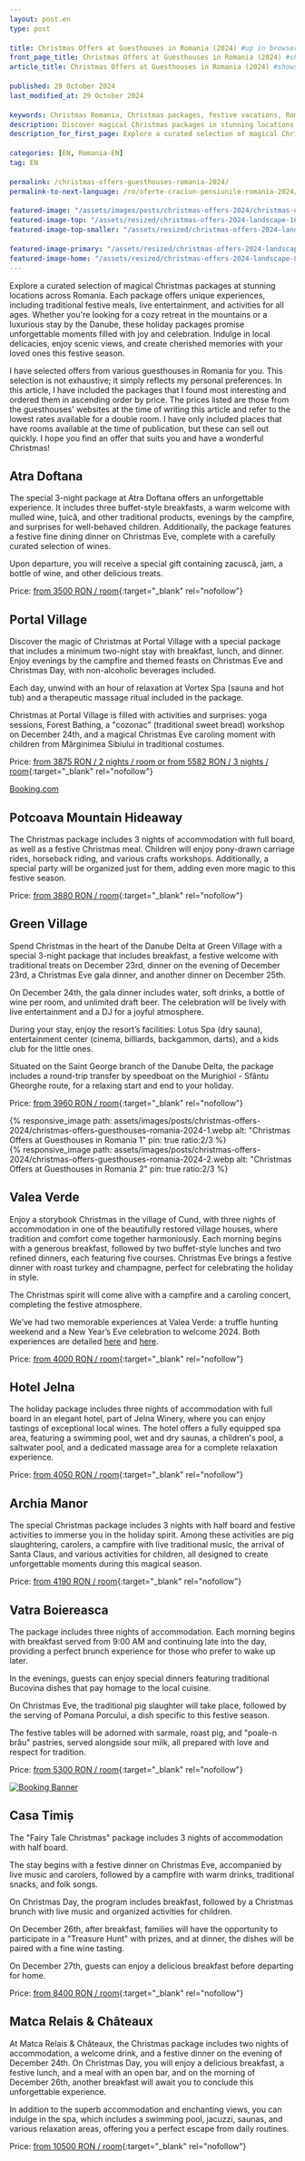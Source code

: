 ```yaml
---
layout: post.en
type: post

title: Christmas Offers at Guesthouses in Romania (2024) #up in browser, max 60 chars
front_page_title: Christmas Offers at Guesthouses in Romania (2024) #shows on the front page
article_title: Christmas Offers at Guesthouses in Romania (2024) #shows on article page

published: 29 October 2024
last_modified_at: 29 October 2024

keywords: Christmas Romania, Christmas packages, festive vacations, Romania destinations, Christmas mountain packages, Christmas accommodation Romania, Christmas 2024, guesthouse offers Christmas, Danube Delta Christmas, Christmas experiences
description: Discover magical Christmas packages in stunning locations across Romania, featuring unique experiences, traditional festive meals, and activities for all ages. Create unforgettable memories in a storybook setting.  #max 160 chars
description_for_first_page: Explore a curated selection of magical Christmas packages at stunning locations across Romania. Each package offers unique experiences, including traditional festive meals, live entertainment, and activities for all ages. Whether you're looking for a cozy retreat in the mountains or a luxurious stay by the Danube, these holiday packages promise unforgettable moments filled with joy and celebration. Indulge in local delicacies, enjoy scenic views, and create cherished memories with your loved ones this festive season.

categories: [EN, Romania-EN]
tag: EN

permalink: /christmas-offers-guesthouses-romania-2024/
permalink-to-next-language: /ro/oferte-craciun-pensiunile-romania-2024/

featured-image: "/assets/images/posts/christmas-offers-2024/christmas-offers-2024-landscape.webp" # full size, poate fi empty daca featured-image-top e empty
featured-image-top: "/assets/resized/christmas-offers-2024-landscape-1600x900.webp" # prima poza din articol, poate fi empty
featured-image-top-smaller: "/assets/resized/christmas-offers-2024-landscape-800x450.webp" # 800

featured-image-primary: "/assets/resized/christmas-offers-2024-landscape-800x450.webp" # poza care apare pe prima pagina landscape
featured-image-home: "/assets/resized/christmas-offers-2024-landscape-800x450.webp" # poza care apare pe prima pagina square
---
```

Explore a curated selection of magical Christmas packages at stunning locations across Romania. Each package offers unique experiences, including traditional festive meals, live entertainment, and activities for all ages. Whether you're looking for a cozy retreat in the mountains or a luxurious stay by the Danube, these holiday packages promise unforgettable moments filled with joy and celebration. Indulge in local delicacies, enjoy scenic views, and create cherished memories with your loved ones this festive season.

I have selected offers from various guesthouses in Romania for you. This selection is not exhaustive; it simply reflects my personal preferences. In this article, I have included the packages that I found most interesting and ordered them in ascending order by price. The prices listed are those from the guesthouses' websites at the time of writing this article and refer to the lowest rates available for a double room. I have only included places that have rooms available at the time of publication, but these can sell out quickly. I hope you find an offer that suits you and have a wonderful Christmas!

## Atra Doftana

The special 3-night package at Atra Doftana offers an unforgettable experience. It includes three buffet-style breakfasts, a warm welcome with mulled wine, țuică, and other traditional products, evenings by the campfire, and surprises for well-behaved children. Additionally, the package features a festive fine dining dinner on Christmas Eve, complete with a carefully curated selection of wines.

Upon departure, you will receive a special gift containing zacuscă, jam, a bottle of wine, and other delicious treats.

Price: [from 3500 RON / room](https://atradoftana.ro/oferte-de-vacanta-valea-doftanei/){:target="_blank" rel="nofollow"}

## Portal Village

Discover the magic of Christmas at Portal Village with a special package that includes a minimum two-night stay with breakfast, lunch, and dinner. Enjoy evenings by the campfire and themed feasts on Christmas Eve and Christmas Day, with non-alcoholic beverages included.

Each day, unwind with an hour of relaxation at Vortex Spa (sauna and hot tub) and a therapeutic massage ritual included in the package.

Christmas at Portal Village is filled with activities and surprises: yoga sessions, Forest Bathing, a "cozonac" (traditional sweet bread) workshop on December 24th, and a magical Christmas Eve caroling moment with children from Mărginimea Sibiului in traditional costumes.

Price:  [from 3875 RON / 2 nights / room or from 5582 RON / 3 nights / room](https://portalvillage.ro/pachete-experiente-inedite-premium/){:target="_blank" rel="nofollow"}

<!-- sibiu en -->
<ins class="bookingaff" data-aid="2429802" data-target_aid="2429802" data-prod="dfl2" data-width="100%" data-height="auto" data-lang="en" data-dest_id="2979" data-dest_type="region" data-df_num_properties="9">
    <!-- Anything inside will go away once widget is loaded. -->
        <a href="//www.booking.com?aid=2429802">Booking.com</a>
</ins>
<script type="text/javascript">
    (function(d, sc, u) {
      var s = d.createElement(sc), p = d.getElementsByTagName(sc)[0];
      s.type = 'text/javascript';
      s.async = true;
      s.src = u + '?v=' + (+new Date());
      p.parentNode.insertBefore(s,p);
      })(document, 'script', '//cf.bstatic.com/static/affiliate_base/js/flexiproduct.js');
</script>

## Potcoava Mountain Hideaway

The Christmas package includes 3 nights of accommodation with full board, as well as a festive Christmas meal. Children will enjoy pony-drawn carriage rides, horseback riding, and various crafts workshops. Additionally, a special party will be organized just for them, adding even more magic to this festive season.

Price: [from 3880 RON / room](https://potcoava.ro/pachete-de-vacanta/?_gl=1*15ebchn*_up*MQ..&gclid=Cj0KCQjwj4K5BhDYARIsAD1Ly2rK0HyEjsSL_7COdZb2gpW_bN2nGiesPC5SqYZ-kZXvQQ20puFCs7EaAvPLEALw_wcB){:target="_blank" rel="nofollow"}

## Green Village

Spend Christmas in the heart of the Danube Delta at Green Village with a special 3-night package that includes breakfast, a festive welcome with traditional treats on December 23rd, dinner on the evening of December 23rd, a Christmas Eve gala dinner, and another dinner on December 25th.

On December 24th, the gala dinner includes water, soft drinks, a bottle of wine per room, and unlimited draft beer. The celebration will be lively with live entertainment and a DJ for a joyful atmosphere.

During your stay, enjoy the resort’s facilities: Lotus Spa (dry sauna), entertainment center (cinema, billiards, backgammon, darts), and a kids club for the little ones.

Situated on the Saint George branch of the Danube Delta, the package includes a round-trip transfer by speedboat on the Murighiol - Sfântu Gheorghe route, for a relaxing start and end to your holiday.

Price: [from 3960 RON / room](https://www.greenvillage.ro/oferte-speciale/){:target="_blank" rel="nofollow"}

<div class="row mb-4">
    <div class="col-xs-12 col-sm-6 text-center mb-3 mt-3">
            {% responsive_image path: assets/images/posts/christmas-offers-2024/christmas-offers-guesthouses-romania-2024-1.webp alt: "Christmas Offers at Guesthouses in Romania 1" pin: true ratio:2/3 %}
    </div>
    <div class="col-xs-12 col-sm-6 text-center mb-3 mt-3">
            {% responsive_image path: assets/images/posts/christmas-offers-2024/christmas-offers-guesthouses-romania-2024-2.webp alt: "Christmas Offers at Guesthouses in Romania 2" pin: true ratio:2/3 %}
    </div>
</div>

## Valea Verde

Enjoy a storybook Christmas in the village of Cund, with three nights of accommodation in one of the beautifully restored village houses, where tradition and comfort come together harmoniously. Each morning begins with a generous breakfast, followed by two buffet-style lunches and two refined dinners, each featuring five courses. Christmas Eve brings a festive dinner with roast turkey and champagne, perfect for celebrating the holiday in style.

The Christmas spirit will come alive with a campfire and a caroling concert, completing the festive atmosphere.

We’ve had two memorable experiences at Valea Verde: a truffle hunting weekend and a New Year’s Eve celebration to welcome 2024. Both experiences are detailed [here](https://www.afkology.com/valea-verde-a-successful-story-of-reviving-a-forgotten-transylvanian-village/) and [here](https://www.afkology.com/valea-verde/).

Price: [from 4000 RON / room](https://www.valeaverde.com/oferte/){:target="_blank" rel="nofollow"}

<div data-gyg-widget="auto" data-gyg-partner-id="HA6BSPM" data-gyg-cmp="oferte de craciun"></div>

## Hotel Jelna

The holiday package includes three nights of accommodation with full board in an elegant hotel, part of Jelna Winery, where you can enjoy tastings of exceptional local wines. The hotel offers a fully equipped spa area, featuring a swimming pool, wet and dry saunas, a children's pool, a saltwater pool, and a dedicated massage area for a complete relaxation experience.

Price: [from 4050 RON / room](https://hoteljelna.ro/oferte/){:target="_blank" rel="nofollow"}

## Archia Manor

The special Christmas package includes 3 nights with half board and festive activities to immerse you in the holiday spirit. Among these activities are pig slaughtering, carolers, a campfire with live traditional music, the arrival of Santa Claus, and various activities for children, all designed to create unforgettable moments during this magical season.

Price: [from 4190 RON / room](https://conacularchia.ro/craciun-2024/){:target="_blank" rel="nofollow"}

## Vatra Boiereasca

The package includes three nights of accommodation. Each morning begins with breakfast served from 9:00 AM and continuing late into the day, providing a perfect brunch experience for those who prefer to wake up later.

In the evenings, guests can enjoy special dinners featuring traditional Bucovina dishes that pay homage to the local cuisine.

On Christmas Eve, the traditional pig slaughter will take place, followed by the serving of Pomana Porcului, a dish specific to this festive season.

The festive tables will be adorned with sarmale, roast pig, and "poale-n brâu" pastries, served alongside sour milk, all prepared with love and respect for tradition.

Price: [from 5300 RON / room](https://www.vatraboiereasca.ro/oferte/){:target="_blank" rel="nofollow"}

<a href="https://www.booking.com/index.html?aid=7913345" target="_blank">
    <img 
        src="/assets/images/helper/banner-booking-en-1.jpg" 
        srcset="/assets/images/helper/banner-booking-en-2-square.jpg 800w, /assets/images/helper/banner-booking-en-1.jpg 1200w" 
        sizes="(max-width: 800px) 100vw, 1200px"
        class="img-fluid mt-5 mb-5" 
        alt="Booking Banner">
</a>

## Casa Timiș

The "Fairy Tale Christmas" package includes 3 nights of accommodation with half board.

The stay begins with a festive dinner on Christmas Eve, accompanied by live music and carolers, followed by a campfire with warm drinks, traditional snacks, and folk songs.

On Christmas Day, the program includes breakfast, followed by a Christmas brunch with live music and organized activities for children.

On December 26th, after breakfast, families will have the opportunity to participate in a "Treasure Hunt" with prizes, and at dinner, the dishes will be paired with a fine wine tasting.

On December 27th, guests can enjoy a delicious breakfast before departing for home.

Price: [from 8400 RON / room](https://casatimis.ro/winterwonderland/){:target="_blank" rel="nofollow"}

## Matca Relais & Châteaux

At Matca Relais & Châteaux, the Christmas package includes two nights of accommodation, a welcome drink, and a festive dinner on the evening of December 24th. On Christmas Day, you will enjoy a delicious breakfast, a festive lunch, and a meal with an open bar, and on the morning of December 26th, another breakfast will await you to conclude this unforgettable experience.

In addition to the superb accommodation and enchanting views, you can indulge in the spa, which includes a swimming pool, jacuzzi, saunas, and various relaxation areas, offering you a perfect escape from daily routines.

Price: [from 10500 RON / room](https://matcahotel.com/ro/home-romana/){:target="_blank" rel="nofollow"}

<div data-gyg-widget="auto" data-gyg-partner-id="HA6BSPM" data-gyg-cmp="oferte de craciun"></div>

